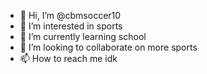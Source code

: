- 👋 Hi, I’m @cbmsoccer10
- 👀 I’m interested in sports
- 🌱 I’m currently learning school
- 💞️ I’m looking to collaborate on more sports
- 📫 How to reach me idk

<!---
cbmsoccer10/cbmsoccer10 is a ✨ special ✨ repository because its `README.md` (this file) appears on your GitHub profile.
You can click the Preview link to take a look at your changes.
--->
